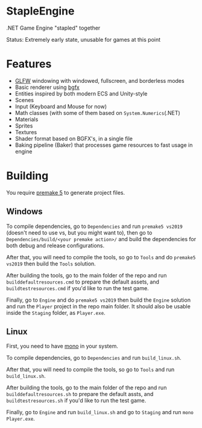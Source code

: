 # StapleEngine

.NET Game Engine "stapled" together

Status: Extremely early state, unusable for games at this point

# Features

* [GLFW](https://www.glfw.org/) windowing with windowed, fullscreen, and borderless modes
* Basic renderer using [bgfx](https://github.com/bkaradzic/bgfx)
* Entities inspired by both modern ECS and Unity-style
* Scenes
* Input (Keyboard and Mouse for now)
* Math classes (with some of them based on `System.Numerics`(.NET)
* Materials
* Sprites
* Textures
* Shader format based on BGFX's, in a single file
* Baking pipeline (Baker) that processes game resources to fast usage in engine

# Building

You require [premake 5](https://premake.github.io/) to generate project files.

## Windows

To compile dependencies, go to `Dependencies` and run `premake5 vs2019` (doesn't need to use vs, but you might want to), then go to `Dependencies/build/<your premake action>/` and build the dependencies for both debug and release configurations.

After that, you will need to compile the tools, so go to `Tools` and do `premake5 vs2019` then build the `Tools` solution.

After building the tools, go to the main folder of the repo and run `builddefaultresources.cmd` to prepare the default assets, and `buildtestresources.cmd` if you'd like to run the test game.

Finally, go to `Engine` and do `premake5 vs2019` then build the `Engine` solution and run the `Player` project in the repo main folder. It should also be usable inside the `Staging` folder, as `Player.exe`.

## Linux

First, you need to have [mono](https://www.mono-project.com/) in your system.

To compile dependencies, go to `Dependencies` and run `build_linux.sh`.

After that, you will need to compile the tools, so go to `Tools` and run `build_linux.sh`.

After building the tools, go to the main folder of the repo and run `builddefaultresources.sh` to prepare the default assts, and `buildtestresources.sh` if you'd like to run the test game.

Finally, go to `Engine` and run `build_linux.sh` and go to `Staging` and run `mono Player.exe`.
